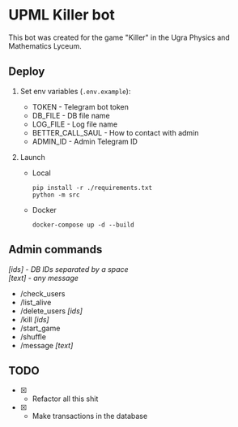 # UPML Killer bot
This bot was created for the game "Killer" in the Ugra Physics and Mathematics Lyceum.

## Deploy
1. Set env variables (`.env.example`):
    * TOKEN - Telegram bot token
    * DB_FILE - DB file name
    * LOG_FILE - Log file name
    * BETTER_CALL_SAUL - How to contact with admin
    * ADMIN_ID - Admin Telegram ID 

2.  Launch
    * Local
      ```
      pip install -r ./requirements.txt
      python -m src
      ```
    * Docker
      ```
      docker-compose up -d --build
      ```

## Admin commands
*[ids] - DB IDs separated by a space*\
*[text] - any message*
- /check_users
- /list_alive
- /delete_users *[ids]*
- /kill *[ids]*
- /start_game
- /shuffle
- /message *[text]*

## TODO
- [x] - Refactor all this shit
- [x] - Make transactions in the database

